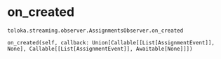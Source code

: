 # on_created
`toloka.streaming.observer.AssignmentsObserver.on_created`

```
on_created(self, callback: Union[Callable[[List[AssignmentEvent]], None], Callable[[List[AssignmentEvent]], Awaitable[None]]])
```

